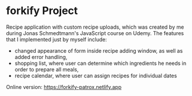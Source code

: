 ﻿# forkify Project

Recipe application with custom recipe uploads, which was created by me during Jonas Schmedtmann's JavaScript course on Udemy. The features that I implemented just by myself include:
- changed appearance of form inside recipe adding window, as well as added error handling,
- shopping list, where user can determine which ingredients he needs in order to prepare all meals,
- recipe calendar, where user can assign recipes for individual dates

Online version: https://forkify-patrox.netlify.app
